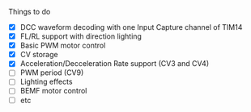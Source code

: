 Things to do

- [x] DCC waveform decoding with one Input Capture channel of TIM14
- [x] FL/RL support with direction lighting
- [x] Basic PWM motor control
- [x] CV storage
- [x] Acceleration/Decceleration Rate support (CV3 and CV4)
- [ ] PWM period (CV9)
- [ ] Lighting effects
- [ ] BEMF motor control
- [ ] etc
